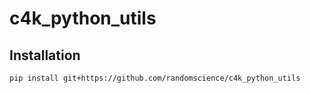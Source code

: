 # c4k_python_utils

## Installation
```bash
pip install git+https://github.com/randomscience/c4k_python_utils
```
